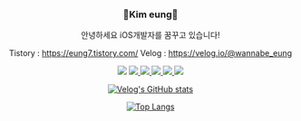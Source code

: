 <div align=center> 

<!-- ![header](https://capsule-render.vercel.app/api?type=rect&color=auto&height=100&section=header&text=Eung7&fontSize=50)
   -->





### 👋Kim eung👋
   안녕하세요 iOS개발자를 꿈꾸고 있습니다!
   
   Tistory : https://eung7.tistory.com/
   Velog : https://velog.io/@wannabe_eung
   
<img src="https://img.shields.io/badge/Swift-F05138?style=flat-square&logo=Swift&logoColor=white"/>  <a href="https://velog.io/@wannabe_eung"><img src="https://img.shields.io/badge/Velog-20C997?style=flat-square&logo=Velog&logoColor=white"/> <a href="https://github.com/eung7"><img src="https://img.shields.io/badge/GitHub-181717?style=flat-square&logo=GitHub&logoColor=white"/> <img src="https://img.shields.io/badge/Xcode-147EFB?style=flat-square&logo=Xcode&logoColor=white"/> <img src="https://img.shields.io/badge/CocoaPods-EE3322?style=flat-square&logo=CocoaPods&logoColor=white"/> <img src="https://img.shields.io/badge/ReactiveX-B7178C?style=flat-square&logo=ReactiveX&logoColor=white"/>  
  


  [![Velog's GitHub stats](https://velog-readme-stats.vercel.app/api?name=wannabe_eung)](https://velog.io/@wannabe_eung)
  
[![Top Langs](https://github-readme-stats.vercel.app/api/top-langs/?username=eung7&layout=compact)](https://github.com/eung7)  

</div>
  

